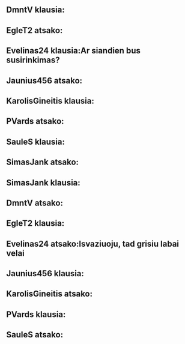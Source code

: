 
DmntV klausia:
-

EgleT2 atsako:
-

Evelinas24 klausia:Ar siandien bus susirinkimas?
-

Jaunius456 atsako:
-

KarolisGineitis klausia:
-

PVards atsako:
-

SauleS klausia:
-

SimasJank atsako:
-

SimasJank klausia:
-

DmntV atsako:
-

EgleT2 klausia:
-

Evelinas24 atsako:Isvaziuoju, tad grisiu labai velai
-

Jaunius456 klausia:
-

KarolisGineitis atsako:
-

PVards klausia:
-

SauleS atsako:
-
